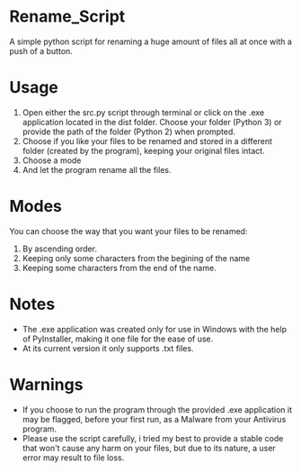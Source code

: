 # Rename_Script
 A simple python script for renaming a huge amount of files all at once with a push of a button.

# Usage
1. Open either the src.py script through terminal or click on the .exe application located in the dist folder. Choose your folder (Python 3) or provide the path of the folder (Python 2) when prompted.
2. Choose if you like your files to be renamed and stored in a different folder (created by the program), keeping your original files intact.
3. Choose a mode
4. And let the program rename all the files.

# Modes
 You can choose the way that you want your files to be renamed: 
 1. By ascending order.
 2. Keeping only some characters from the begining of the name 
 3. Keeping some characters from the end of the name.

# Notes
 - The .exe application was created only for use in Windows with the help of PyInstaller, making it one file for the ease of use.
 - At its current version it only supports .txt files.
 
# Warnings
 - If you choose to run the program through the provided .exe application it may be flagged, before your first run, as a Malware from your Antivirus program.
 - Please use the script carefully, i tried my best to provide a stable code that won't cause any harm on your files, but due to its nature, a user error may result to file loss.
